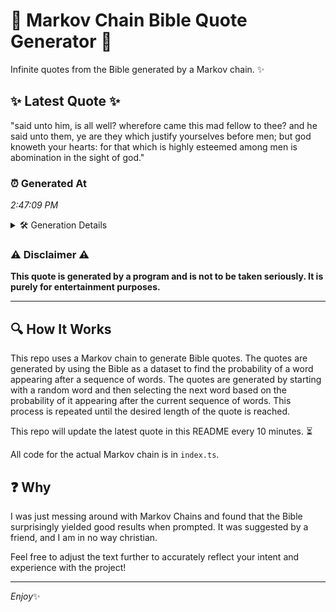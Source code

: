 # 📖 Markov Chain Bible Quote Generator 📖

Infinite quotes from the Bible generated by a Markov chain. ✨

## ✨ Latest Quote ✨
"said unto him, is all well? wherefore came this mad fellow to thee? and he said unto them, ye are they which justify yourselves before men; but god knoweth your hearts: for that which is highly esteemed among men is abomination in the sight of god."

### ⏰ Generated At
*2:47:09 PM*

<details>
    <summary>🛠️ Generation Details</summary>
    <p>
        <strong>🌱 Seed:</strong> said<br>
        <strong>🔄 Iterations:</strong> 45<br>
        <strong>📜 Context History:</strong><br>[ said ]: unto<br>[ said, unto ]: him,<br>[ said, unto, him, ]: is<br>[ said, unto, him,, is ]: all<br>[ said, unto, him,, is, all ]: well?<br>[ said, unto, him,, is, all, well? ]: wherefore<br>[ unto, him,, is, all, well?, wherefore ]: came<br>[ him,, is, all, well?, wherefore, came ]: this<br>[ is, all, well?, wherefore, came, this ]: mad<br>[ all, well?, wherefore, came, this, mad ]: fellow<br>[ well?, wherefore, came, this, mad, fellow ]: to<br>[ wherefore, came, this, mad, fellow, to ]: thee?<br>[ came, this, mad, fellow, to, thee? ]: and<br>[ this, mad, fellow, to, thee?, and ]: he<br>[ mad, fellow, to, thee?, and, he ]: said<br>[ fellow, to, thee?, and, he, said ]: unto<br>[ to, thee?, and, he, said, unto ]: them,<br>[ thee?, and, he, said, unto, them, ]: ye<br>[ and, he, said, unto, them,, ye ]: are<br>[ he, said, unto, them,, ye, are ]: they<br>[ said, unto, them,, ye, are, they ]: which<br>[ unto, them,, ye, are, they, which ]: justify<br>[ them,, ye, are, they, which, justify ]: yourselves<br>[ ye, are, they, which, justify, yourselves ]: before<br>[ are, they, which, justify, yourselves, before ]: men;<br>[ they, which, justify, yourselves, before, men; ]: but<br>[ which, justify, yourselves, before, men;, but ]: god<br>[ justify, yourselves, before, men;, but, god ]: knoweth<br>[ yourselves, before, men;, but, god, knoweth ]: your<br>[ before, men;, but, god, knoweth, your ]: hearts:<br>[ men;, but, god, knoweth, your, hearts: ]: for<br>[ but, god, knoweth, your, hearts:, for ]: that<br>[ god, knoweth, your, hearts:, for, that ]: which<br>[ knoweth, your, hearts:, for, that, which ]: is<br>[ your, hearts:, for, that, which, is ]: highly<br>[ hearts:, for, that, which, is, highly ]: esteemed<br>[ for, that, which, is, highly, esteemed ]: among<br>[ that, which, is, highly, esteemed, among ]: men<br>[ which, is, highly, esteemed, among, men ]: is<br>[ is, highly, esteemed, among, men, is ]: abomination<br>[ highly, esteemed, among, men, is, abomination ]: in<br>[ esteemed, among, men, is, abomination, in ]: the<br>[ among, men, is, abomination, in, the ]: sight<br>[ men, is, abomination, in, the, sight ]: of<br>[ is, abomination, in, the, sight, of ]: god.<br>
    </p>
</details>

### ⚠️ Disclaimer ⚠️
**This quote is generated by a program and is not to be taken seriously. It is purely for entertainment purposes.**

---

## 🔍 How It Works

This repo uses a Markov chain to generate Bible quotes. The quotes are generated by using the Bible as a dataset to find the probability of a word appearing after a sequence of words. The quotes are generated by starting with a random word and then selecting the next word based on the probability of it appearing after the current sequence of words. This process is repeated until the desired length of the quote is reached.

This repo will update the latest quote in this README every 10 minutes. ⏳

All code for the actual Markov chain is in `index.ts`.

## ❓ Why

I was just messing around with Markov Chains and found that the Bible surprisingly yielded good results when prompted. 
It was suggested by a friend, and I am in no way christian.

Feel free to adjust the text further to accurately reflect your intent and experience with the project!

---

*Enjoy*✨
